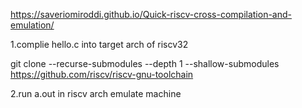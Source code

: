 https://saveriomiroddi.github.io/Quick-riscv-cross-compilation-and-emulation/

1.complie hello.c into target arch of riscv32 


git clone --recurse-submodules --depth 1 --shallow-submodules https://github.com/riscv/riscv-gnu-toolchain




2.run a.out in riscv arch emulate machine


